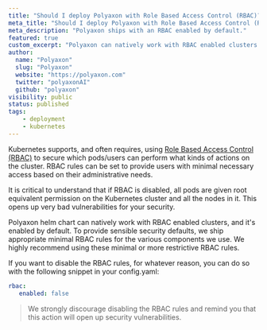 ```yaml
---
title: "Should I deploy Polyaxon with Role Based Access Control (RBAC)?"
meta_title: "Should I deploy Polyaxon with Role Based Access Control (RBAC)? - FAQ"
meta_description: "Polyaxon ships with an RBAC enabled by default."
featured: true
custom_excerpt: "Polyaxon can natively work with RBAC enabled clusters and ships with an RBAC enabled by default."
author:
  name: "Polyaxon"
  slug: "Polyaxon"
  website: "https://polyaxon.com"
  twitter: "polyaxonAI"
  github: "polyaxon"
visibility: public
status: published
tags:
    - deployment
    - kubernetes
---
```


Kubernetes supports, and often requires, using [Role Based Access Control (RBAC)](https://kubernetes.io/docs/admin/authorization/rbac/) 
to secure which pods/users can perform what kinds of actions on the cluster. 
RBAC rules can be set to provide users with minimal necessary access based on their administrative needs.

It is critical to understand that if RBAC is disabled, 
all pods are given root equivalent permission on the Kubernetes cluster and all the nodes in it. 
This opens up very bad vulnerabilities for your security.

Polyaxon helm chart can natively work with RBAC enabled clusters, and it's enabled by default. 
To provide sensible security defaults, we ship appropriate minimal RBAC rules for the various components we use. 
We highly recommend using these minimal or more restrictive RBAC rules.

If you want to disable the RBAC rules, for whatever reason, you can do so with the following snippet in your config.yaml:

```yaml
rbac:
   enabled: false
```

> We strongly discourage disabling the RBAC rules and remind you that this action will open up security vulnerabilities. 


